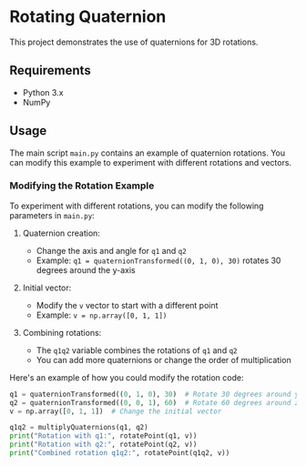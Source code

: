 # Rotating Quaternion

This project demonstrates the use of quaternions for 3D rotations.

## Requirements

- Python 3.x
- NumPy

## Usage

The main script `main.py` contains an example of quaternion rotations. You can modify this example to experiment with different rotations and vectors.

### Modifying the Rotation Example

To experiment with different rotations, you can modify the following parameters in `main.py`:

1. Quaternion creation:
   - Change the axis and angle for `q1` and `q2`
   - Example: `q1 = quaternionTransformed((0, 1, 0), 30)` rotates 30 degrees around the y-axis

2. Initial vector:
   - Modify the `v` vector to start with a different point
   - Example: `v = np.array([0, 1, 1])`

3. Combining rotations:
   - The `q1q2` variable combines the rotations of `q1` and `q2`
   - You can add more quaternions or change the order of multiplication

Here's an example of how you could modify the rotation code:

```python
q1 = quaternionTransformed((0, 1, 0), 30)  # Rotate 30 degrees around y-axis
q2 = quaternionTransformed((0, 0, 1), 60)  # Rotate 60 degrees around z-axis
v = np.array([0, 1, 1])  # Change the initial vector

q1q2 = multiplyQuaternions(q1, q2)
print("Rotation with q1:", rotatePoint(q1, v))
print("Rotation with q2:", rotatePoint(q2, v))
print("Combined rotation q1q2:", rotatePoint(q1q2, v))
